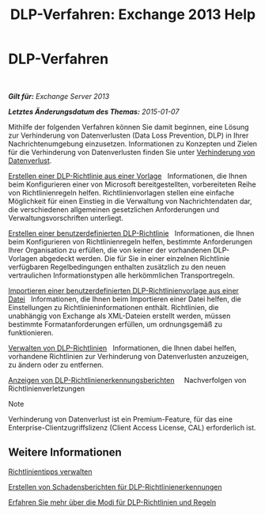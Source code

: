 ﻿---
title: 'DLP-Verfahren: Exchange 2013 Help'
TOCTitle: DLP-Verfahren
ms:assetid: e2f575aa-552e-4dcc-8d7b-1ffd697d67df
ms:mtpsurl: https://technet.microsoft.com/de-de/library/JJ657736(v=EXCHG.150)
ms:contentKeyID: 50476935
ms.date: 04/24/2018
mtps_version: v=EXCHG.150
ms.translationtype: HT
---

# DLP-Verfahren

 

_**Gilt für:** Exchange Server 2013_

_**Letztes Änderungsdatum des Themas:** 2015-01-07_

Mithilfe der folgenden Verfahren können Sie damit beginnen, eine Lösung zur Verhinderung von Datenverlusten (Data Loss Prevention, DLP) in Ihrer Nachrichtenumgebung einzusetzen. Informationen zu Konzepten und Zielen für die Verhinderung von Datenverlusten finden Sie unter [Verhinderung von Datenverlust](https://review.docs.microsoft.com/de-de/exchange/security-and-compliance/data-loss-prevention/data-loss-prevention).

[Erstellen einer DLP-Richtlinie aus einer Vorlage](https://review.docs.microsoft.com/de-de/exchange/security-and-compliance/data-loss-prevention/create-dlp-policy-from-template)   Informationen, die Ihnen beim Konfigurieren einer von Microsoft bereitgestellten, vorbereiteten Reihe von Richtlinienregeln helfen. Richtlinienvorlagen stellen eine einfache Möglichkeit für einen Einstieg in die Verwaltung von Nachrichtendaten dar, die verschiedenen allgemeinen gesetzlichen Anforderungen und Verwaltungsvorschriften unterliegt.

[Erstellen einer benutzerdefinierten DLP-Richtlinie](create-a-custom-dlp-policy-exchange-2013-help.md)   Informationen, die Ihnen beim Konfigurieren von Richtlinienregeln helfen, bestimmte Anforderungen Ihrer Organisation zu erfüllen, die von keiner der vorhandenen DLP-Vorlagen abgedeckt werden. Die für Sie in einer einzelnen Richtlinie verfügbaren Regelbedingungen enthalten zusätzlich zu den neuen vertraulichen Informationstypen alle herkömmlichen Transportregeln.

[Importieren einer benutzerdefinierten DLP-Richtlinienvorlage aus einer Datei](import-a-custom-dlp-policy-template-from-a-file-exchange-2013-help.md)   Informationen, die Ihnen beim Importieren einer Datei helfen, die Einstellungen zu Richtlinieninformationen enthält. Richtlinien, die unabhängig von Exchange als XML-Dateien erstellt werden, müssen bestimmte Formatanforderungen erfüllen, um ordnungsgemäß zu funktionieren.

[Verwalten von DLP-Richtlinien](manage-dlp-policies-exchange-2013-help.md)   Informationen, die Ihnen dabei helfen, vorhandene Richtlinien zur Verhinderung von Datenverlusten anzuzeigen, zu ändern oder zu entfernen.

[Anzeigen von DLP-Richtlinienerkennungsberichten](view-dlp-policy-detection-reports-exchange-2013-help.md)     Nachverfolgen von Richtlinienverletzungen


> [!NOTE]
> Verhinderung von Datenverlust ist ein Premium-Feature, für das eine Enterprise-Clientzugriffslizenz (Client Access License, CAL) erforderlich ist.



## Weitere Informationen

[Richtlinientipps verwalten](https://review.docs.microsoft.com/de-de/exchange/security-and-compliance/data-loss-prevention/manage-policy-tips)

[Erstellen von Schadensberichten für DLP-Richtlinienerkennungen](create-incident-reports-for-dlp-policy-detections-exchange-2013-help.md)

[Erfahren Sie mehr über die Modi für DLP-Richtlinien und Regeln](https://technet.microsoft.com/de-de/library/jj156481\(v=exchg.150\))

